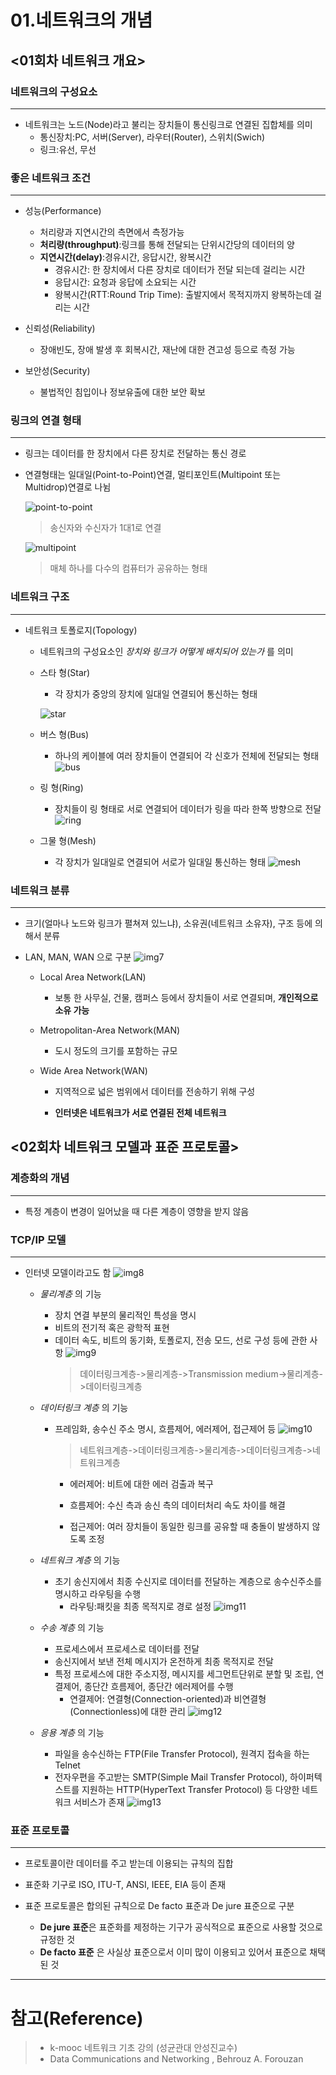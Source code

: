 # 01.네트워크의 개념

## <01회차 네트워크 개요>

### 네트워크의 구성요소

---

- 네트워크는 노드(Node)라고 불리는 장치들이 통신링크로 연결된 집합체를 의미
  - 통신장치:PC, 서버(Server), 라우터(Router), 스위치(Swich)
  - 링크:유선, 무선

### 좋은 네트워크 조건

---

- 성능(Performance)

  - 처리량과 지연시간의 측면에서 측정가능
  - **처리량(throughput)**:링크를 통해 전달되는 단위시간당의 데이터의 양
  - **지연시간(delay)**:경유시간, 응답시간, 왕복시간
    - 경유시간: 한 장치에서 다른 장치로 데이터가 전달 되는데 걸리는 시간
    - 응답시간: 요청과 응답에 소요되는 시간
    - 왕복시간(RTT:Round Trip Time): 출발지에서 목적지까지 왕복하는데 걸리는 시간

- 신뢰성(Reliability)

  - 장애빈도, 장애 발생 후 회복시간, 재난에 대한 견고성 등으로 측정 가능

- 보안성(Security)
  - 불법적인 침입이나 정보유출에 대한 보안 확보

### 링크의 연결 형태

---

- 링크는 데이터를 한 장치에서 다른 장치로 전달하는 통신 경로
- 연결형태는 일대일(Point-to-Point)연결,
  멀티포인트(Multipoint 또는 Multidrop)연결로 나뉨

  ![point-to-point](image/lec1img.JPG)

  > 송신자와 수신자가 1대1로 연결

  ![multipoint](image/lec1img2.JPG)

  > 매체 하나를 다수의 컴퓨터가 공유하는 형태

### 네트워크 구조

---

- 네트워크 토폴로지(Topology)

  - 네트워크의 구성요소인 _장치와 링크가 어떻게 배치되어 있는가_ 를 의미

  - 스타 형(Star)

    - 각 장치가 중앙의 장치에 일대일 연결되어 통신하는 형태

    ![star](image/lec1img3.JPG)

  - 버스 형(Bus)

    - 하나의 케이블에 여러 장치들이 연결되어 각 신호가 전체에 전달되는 형태
      ![bus](image/lec1img4.JPG)

  - 링 형(Ring)

    - 장치들이 링 형태로 서로 연결되어 데이터가 링을 따라 한쪽 방향으로 전달
      ![ring](image/lec1img5.JPG)

  - 그물 형(Mesh)
    - 각 장치가 일대일로 연결되어 서로가 일대일 통신하는 형태
      ![mesh](image/lecimg6.JPG)

### 네트워크 분류

---

- 크기(얼마나 노드와 링크가 펼쳐져 있느냐), 소유권(네트워크 소유자), 구조 등에 의해서 분류

- LAN, MAN, WAN 으로 구분
  ![img7](image/lec1img7.JPG)

  - Local Area Network(LAN)

    - 보통 한 사무실, 건물, 캠퍼스 등에서 장치들이 서로 연결되며, **개인적으로 소유 가능**

  - Metropolitan-Area Network(MAN)

    - 도시 정도의 크기를 포함하는 규모

  - Wide Area Network(WAN)

    - 지역적으로 넓은 범위에서 데이터를 전송하기 위해 구성

    - **인터넷은 네트워크가 서로 연결된 전체 네트워크**

## <02회차 네트워크 모델과 표준 프로토콜>

### 계층화의 개념

---

- 특정 계층이 변경이 일어났을 때 다른 계층이 영향을 받지 않음

### TCP/IP 모델

---

- 인터넷 모델이라고도 함
  ![img8](image/lec1img8.JPG)

  - _물리계층_ 의 기능

    - 장치 연결 부분의 물리적인 특성을 명시
    - 비트의 전기적 혹은 광학적 표현
    - 데이터 속도, 비트의 동기화, 토폴로지, 전송 모드, 선로 구성 등에 관한 사항
      ![img9](image/lec1img9.JPG)
      > 데이터링크계층->물리계층->Transmission medium->물리계층->데이터링크계층

  - _데이터링크 계층_ 의 기능

    - 프레임화, 송수신 주소 명시, 흐름제어, 에러제어, 접근제어 등
      ![img10](image/lec1img10.JPG)

      > 네트워크계층->데이터링크계층->물리계층->데이터링크계층->네트워크계층

      - 에러제어: 비트에 대한 에러 검출과 복구

      - 흐름제어: 수신 측과 송신 측의 데이터처리 속도 차이를 해결

      - 접근제어: 여러 장치들이 동일한 링크를 공유할 때 충돌이 발생하지 않도록 조정

  - _네트워크 계층_ 의 기능

    - 초기 송신지에서 최종 수신지로 데이터를 전달하는 계층으로 송수신주소를 명시하고 라우팅을 수행
      - 라우팅:패킷을 최종 목적지로 경로 설정
        ![img11](image/lec1img11.JPG)

  - _수송 계층_ 의 기능

    - 프로세스에서 프로세스로 데이터를 전달
    - 송신지에서 보낸 전체 메시지가 온전하게 최종 목적지로 전달
    - 특정 프로세스에 대한 주소지정, 메시지를 세그먼트단위로 분할 및 조립, 연결제어, 종단간 흐름제어, 종단간 에러제어를 수행
      - 연결제어: 연결형(Connection-oriented)과 비연결형(Connectionless)에 대한 관리
        ![img12](image/lec1img12.JPG)

  - _응용 계층_ 의 기능
    - 파일을 송수신하는 FTP(File Transfer Protocol), 원격지 접속을 하는 Telnet
    - 전자우편을 주고받는 SMTP(Simple Mail Transfer Protocol), 하이퍼텍스트를 지원하는 HTTP(HyperText Transfer Protocol) 등 다양한 네트워크 서비스가 존재
      ![img13](image/lec1img13.JPG)

### 표준 프로토콜

---

- 프로토콜이란 데이터를 주고 받는데 이용되는 규칙의 집합
- 표준화 기구로 ISO, ITU-T, ANSI, IEEE, EIA 등이 존재
- 표준 프로토콜은 합의된 규칙으로 De facto 표준과 De jure 표준으로 구분

  - **De jure 표준**은 표준화를 제정하는 기구가 공식적으로 표준으로 사용할 것으로 규정한 것
  - **De facto 표준** 은 사실상 표준으로서 이미 많이 이용되고 있어서 표준으로 채택된 것

---

# 참고(Reference)

> - k-mooc 네트워크 기초 강의 (성균관대 안성진교수)<br>
> - Data Communications and Networking , Behrouz A. Forouzan

<!-- http://www.kmooc.kr/dashboard?status=end -->
